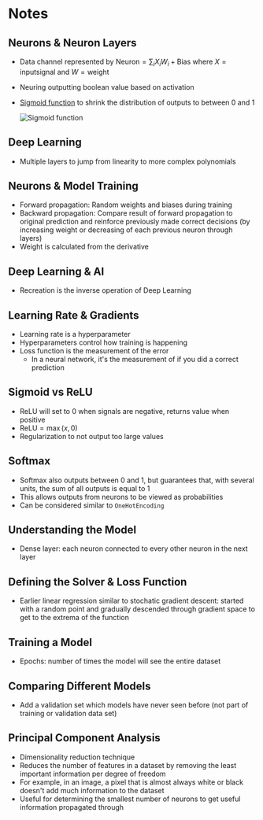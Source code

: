 # Notes

## Neurons & Neuron Layers

- Data channel represented by
  $\mathrm{Neuron} = \sum_i {X_i}{W_i} + \mathrm{Bias}$ where
  $X = \mathrm{input signal}$ and $W = \mathrm{weight}$
- Neuring outputting boolean value based on activation
- [Sigmoid function](https://mathworld.wolfram.com/SigmoidFunction.html) to
  shrink the distribution of outputs to between 0 and 1

  ![Sigmoid function](static/image.png)

## Deep Learning

- Multiple layers to jump from linearity to more complex polynomials

## Neurons & Model Training

- Forward propagation: Random weights and biases during training
- Backward propagation: Compare result of forward propagation to original
  prediction and reinforce previously made correct decisions (by increasing
  weight or decreasing of each previous neuron through layers)
- Weight is calculated from the derivative

## Deep Learning & AI

- Recreation is the inverse operation of Deep Learning

## Learning Rate & Gradients

- Learning rate is a hyperparameter
- Hyperparameters control how training is happening
- Loss function is the measurement of the error
  - In a neural network, it's the measurement of if you did a correct
    prediction

## Sigmoid vs ReLU

- ReLU will set to 0 when signals are negative, returns value when positive
- $\mathrm{ReLU} = \max(x,0)$
- Regularization to not output too large values

## Softmax

- Softmax also outputs between 0 and 1, but guarantees that, with several
  units, the sum of all outputs is equal to 1
- This allows outputs from neurons to be viewed as probabilities
- Can be considered similar to `OneHotEncoding`

## Understanding the Model

- Dense layer: each neuron connected to every other neuron in the next layer

## Defining the Solver & Loss Function

- Earlier linear regression similar to stochatic gradient descent: started with
  a random point and gradually descended through gradient space to get to the
  extrema of the function

## Training a Model

- Epochs: number of times the model will see the entire dataset


## Comparing Different Models

- Add a validation set which models have never seen before (not part of
  training or validation data set)

## Principal Component Analysis

- Dimensionality reduction technique
- Reduces the number of features in a dataset by removing the least important
  information per degree of freedom
- For example, in an image, a pixel that is almost always white or black
  doesn't add much information to the dataset
- Useful for determining the smallest number of neurons to get useful
  information propagated through
